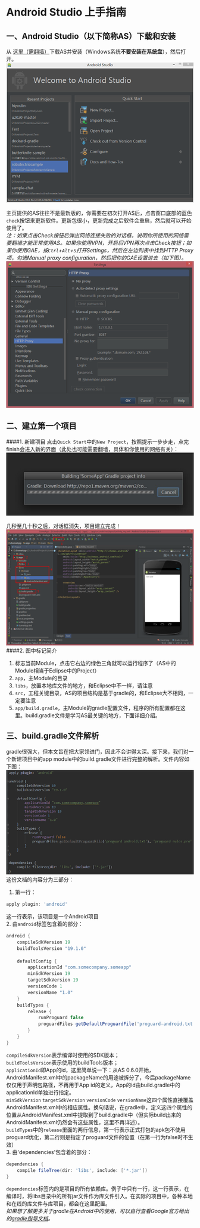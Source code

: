 Android Studio 上手指南
=====================

一、Android Studio（以下简称AS）下载和安装
---------------
从 [这里（需翻墙）](https://developer.android.com/sdk/installing/studio.html)下载AS并安装（Windows系统**不要安装在系统盘**），然后打开。 
![Android Studio](img_as.png) 

主页提供的AS往往不是最新版的，你需要在初次打开AS后，点击窗口底部的蓝色`check`按钮来更新软件。更新包很小，更新完成之后软件会重启，然后就可以开始使用了。  
_注：如果点击Check按钮后弹出网络连接失败的对话框，说明你所使用的网络需要翻墙才能正常使用AS。如果你使用VPN，开启后VPN再次点击Check按钮；如果你使用GAE，按`Ctrl`+`Alt`+`S`打开Settings，然后在左边列表中找到HTTP Proxy项，勾选Manual proxy configuration，然后把你的GAE设置进去（如下图）。_ 
![GAE设置](img_gae.png)  

二、建立第一个项目
-----------------
####1. 新建项目
点击`Quick Start`中的`New Project`，按照提示一步步走，点完finish会进入新的界面（此处也可能需要翻墙，具体和你使用的网络有关）：  
![gradle download](img_gradle_download.jpg)  

几秒至几十秒之后，对话框消失，项目建立完成！  
![first app](img_first_app.png) 
####2. 图中标记简介  
1. 标志当前Module，点击它右边的绿色三角就可以运行程序了（AS中的Module相当于Eclipse中的Project） 
2. `app`，主Module的目录 
3. `libs`，放置本地库文件的地方，和Eclipse中不一样，请注意 
4. `src`，工程关键目录，AS的项目结构是基于gradle的，和Eclipse大不相同，一定要注意 
5. `app/build.gradle`，主Module的gradle配置文件，程序的所有配置都在这里。build.gradle文件是学习AS最关键的地方，下面详细介绍。 

三、build.gradle文件解析
----------------
gradle很强大，但本文旨在把大家领进门，因此不会讲得太深。接下来，我们对一个新建项目中的app module中的build.gradle文件进行完整的解析。文件内容如下图： 
![build.gradle](img_build_gradle.png)  
这份文档的内容分为三部分：  
1. 第一行：
```groovy
apply plugin: 'android'
```
这一行表示，该项目是一个Android项目  
2. 由`android`标签包含着的部分：
```groovy
android {
    compileSdkVersion 19
    buildToolsVersion "19.1.0"

    defaultConfig {
        applicationId "com.somecompany.someapp"
        minSdkVersion 19
        targetSdkVersion 19
        versionCode 1
        versionName "1.0"
    }
    buildTypes {
        release {
            runProguard false
            proguardFiles getDefaultProguardFile('proguard-android.txt'), 'proguard-rules.pro'
        }
    }
}
```
`compileSdkVersion`表示编译时使用的SDK版本；  
`buildToolsVersion`表示使用的buildTools版本；  
`applicationId`即App的id，这里简单说一下：从AS 0.6.0开始，AndroidManifest.xml中的packageName的用途被拆分了，今后packageName仅仅用于声明包路径，不再用于App id的定义，App的id由build.gradle中的applicationId单独进行指定。  
`minSdkVersion` `targetSdkVersion` `versionCode` `versionName`这四个属性直接覆盖AndroidManifest.xml中的相应属性。换句话说，在gradle中，定义这四个属性的位置从AndroidManifest.xml中提取到了build.gradle中（但实际build出来的AndroidManifest.xml仍然会有这些属性，这里不再详述）。  
`buildTypes`中的`release`里面的两行信息，第一行表示正式打包的apk包不使用proguard优化，第二行则是指定了proguard文件的位置（在第一行为false时不生效）  
3. 由'dependencies'包含着的部分：
```groovy
dependencies {
    compile fileTree(dir: 'libs', include: ['*.jar'])
}
```
`dependencies`标签内的是项目的所有依赖库。例子中只有一行，这一行表示，在编译时，将libs目录中的所有jar文件作为库文件引入。在实际的项目中，各种本地和在线的库文件与库项目，都会在这里配置。  
_如果想了解更多关于gradle在Android中的使用，可以自行查看Google官方给出的[gradle指导文档](http://tools.android.com/tech-docs/new-build-system/user-guide)。_
